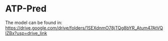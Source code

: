 # ATP-Pred

The model can be found in: https://drive.google.com/drive/folders/1SEXdnmO78jTQg8bYR_Atum47AtVQIZBx?usp=drive_link
